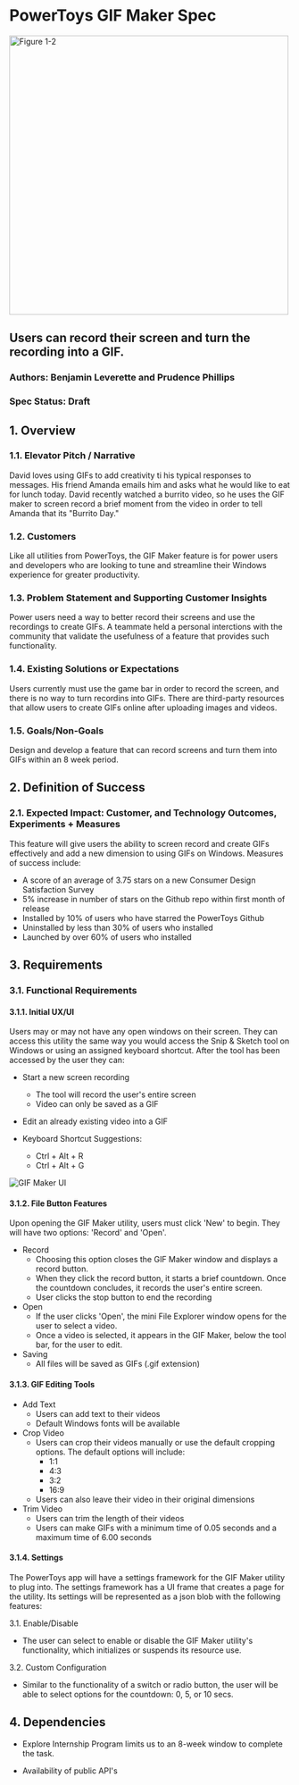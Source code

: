 # **PowerToys GIF Maker Spec**

<img src="https://hothardware.com/ContentImages/NewsItem/48038/content/Microsoft_PowerToys.jpg" alt="Figure 1-2" width="500"/>

## Users can record their screen and turn the recording into a GIF.
### Authors: Benjamin Leverette and Prudence Phillips
### Spec Status: Draft
## 1. Overview
### 1.1. Elevator Pitch / Narrative

 David loves using GIFs to add creativity ti his typical responses to messages.  His friend Amanda emails him and asks what he would like to eat for lunch today.  David recently watched a burrito video, so he uses the GIF maker to screen record a brief moment from the video in order to tell Amanda that its "Burrito Day."

### 1.2. Customers

Like all utilities from PowerToys, the GIF Maker feature is for power users and developers who are looking to tune and streamline their Windows experience for greater productivity.
  
### 1.3. Problem Statement and Supporting Customer Insights

 Power users need a way to better record their screens and use the recordings to create GIFs.  A teammate held a personal interctions with the community that validate the usefulness of a feature that provides such functionality.
### 1.4. Existing Solutions or Expectations

Users currently must use the game bar in order to record the screen, and there is no way to turn recordins into GIFs.  There are third-party resources that allow users to create GIFs online after uploading images and videos.

### 1.5. Goals/Non-Goals

 Design and develop a feature that can record screens and turn them into GIFs within an 8 week period.

## 2. Definition of Success

### 2.1. Expected Impact: Customer, and Technology Outcomes, Experiments + Measures

This feature will give users the ability to screen record and create GIFs effectively and add a new dimension to using GIFs on Windows. Measures of success include:

- A score of an average of 3.75 stars on a new Consumer Design Satisfaction Survey
- 5% increase in number of stars on the Github repo within first month of release
- Installed by 10% of users who have starred the PowerToys Github
- Uninstalled by less than 30% of users who installed
- Launched by over 60% of users who installed

## 3. Requirements
### 3.1.	Functional Requirements

#### 3.1.1. Initial UX/UI

Users may or may not have any open windows on their screen. They can access this utility the same way you would access the Snip & Sketch tool on Windows or using an assigned keyboard shortcut. After the tool has been accessed by the user they can:

- Start a new screen recording
    - The tool will record the user's entire screen
    - Video can only be saved as a GIF
- Edit an already existing video into a GIF

- Keyboard Shortcut Suggestions:
    - Ctrl + Alt + R
    - Ctrl + Alt + G

![GIF Maker UI](https://raw.github.com/indierawk2k2/PowerToys-1/master/PT%20Images/GIF%20Maker%20Spec.png "GIF Maker UI")

#### 3.1.2. File Button Features

Upon opening the GIF Maker utility, users must click 'New' to begin.  They will have two options: 'Record' and 'Open'.

- Record
  - Choosing this option closes the GIF Maker window and displays a record button.
  - When they click the record button, it starts a brief countdown. Once the countdown concludes, it records the user's entire screen. 
  - User clicks the stop button to end the recording
- Open
  - If the user clicks 'Open', the mini File Explorer window opens for the user to select a video.
  - Once a video is selected, it appears in the GIF Maker, below the tool bar, for the user to edit.
- Saving
  - All files will be saved as GIFs (.gif extension)


#### 3.1.3. GIF Editing Tools

- Add Text
    - Users can add text to their videos
    - Default Windows fonts will be available
- Crop Video
    - Users can crop their videos manually or use the default cropping options. The default options will include:
        - 1:1
        - 4:3
        - 3:2
        - 16:9
    - Users can also leave their video in their original dimensions
- Trim Video
  - Users can trim the length of their videos
  - Users can make GIFs with a minimum time of 0.05 seconds and a maximum time of 6.00 seconds

#### 3.1.4. Settings

The PowerToys app will have a settings framework for the GIF Maker utility to plug into. The settings framework has a UI frame that creates a page for the utility. Its settings will be represented as a json blob with the following features:

3.1. Enable/Disable
- The user can select to enable or disable the GIF Maker utility's functionality, which initializes or suspends its resource use.

3.2. Custom Configuration
- Similar to the functionality of a switch or radio button, the user will be able to select options for the countdown: 0, 5, or 10 secs.

## 4. Dependencies
- Explore Internship Program limits us to an 8-week window to complete the task.

- Availability of public API's
